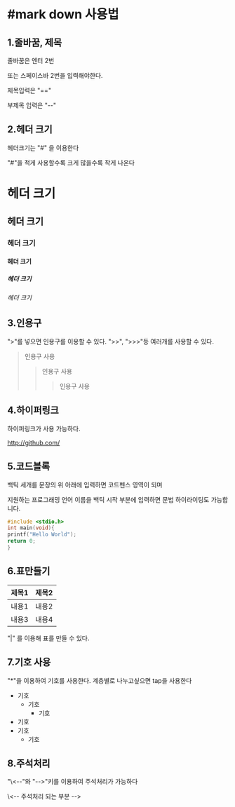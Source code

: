#mark down 사용법
=========

1.줄바꿈, 제목
-----
줄바꿈은 엔터 2번

또는 스페이스바 2번을 입력해야한다.

제목입력은 "=="

부제목 입력은 "--"

2.헤더 크기
-----
헤더크기는 "#" 을 이용한다

"#"을 적게 사용할수록 크게 많을수록 작게 나온다

# 헤더 크기

## 헤더 크기

### 헤더 크기

#### 헤더 크기

##### 헤더 크기

###### 헤더 크기


3.인용구
------
">"를 넣으면 인용구를 이용할 수 있다.
">>", ">>>"등 여러개를 사용할 수 있다.

> 인용구 사용
>> 인용구 사용
>>> 인용구 사용

4.하이퍼링크
-------

하이퍼링크가 사용 가능하다.

http://github.com/

5.코드블록
-------

백틱 세개를 문장의 위 아래에 입력하면 코드펜스 영역이 되며 

지원하는 프로그래밍 언어 이름을 백틱 시작 부분에 입력하면 문법 하이라이팅도 가능합니다.

```c
#include <stdio.h>
int main(void){
printf("Hello World");
return 0;
}

```

6.표만들기
------

| 제목1 | 제목2 |
|:---:|---:|
| 내용1 | 내용2 |
| 내용3 | 내용4 |

"|" 를 이용해 표를 만들 수 있다.

7.기호 사용
-------
"*"을 이용하여 기호를 사용한다.
계층별로 나누고싶으면 tap을 사용한다

* 기호
  * 기호
    * 기호
* 기호
* 기호
  * 기호
  
8.주석처리
-------

"\\<--"와 "-->"키를 이용하여 주석처리가 가능하다

\\<-- 주석처리 되는 부분 -->
